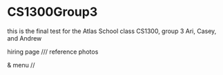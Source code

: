 # CS1300Group3
this is the final test for the Atlas School class CS1300, group 3
Ari, Casey, and Andrew


hiring page /// reference photos 

& menu // 
